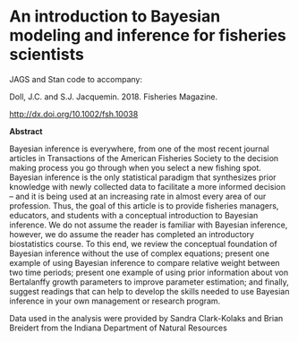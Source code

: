 # An introduction to Bayesian modeling and inference for fisheries scientists
JAGS and Stan code to accompany:

Doll, J.C. and S.J. Jacquemin. 2018. Fisheries Magazine.

http://dx.doi.org/10.1002/fsh.10038

<b>Abstract</b>

Bayesian inference is everywhere, from one of the most recent journal articles in Transactions of the American Fisheries Society to the decision making process you go through when you select a new fishing spot. Bayesian inference is the only statistical paradigm that synthesizes prior knowledge with newly collected data to facilitate a more informed decision – and it is being used at an increasing rate in almost every area of our profession. Thus, the goal of this article is to provide fisheries managers, educators, and students with a conceptual introduction to Bayesian inference. We do not assume the reader is familiar with Bayesian inference, however, we do assume the reader has completed an introductory biostatistics course. To this end, we review the conceptual foundation of Bayesian inference without the use of complex equations; present one example of using Bayesian inference to compare relative weight between two time periods; present one example of using prior information about von Bertalanffy growth parameters to improve parameter estimation; and finally, suggest readings that can help to develop the skills needed to use Bayesian inference in your own management or research program.

Data used in the analysis were provided by Sandra Clark-Kolaks and Brian Breidert from the Indiana Department of Natural Resources
